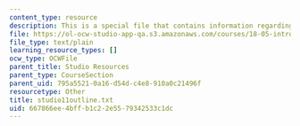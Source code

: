 ```yaml
---
content_type: resource
description: This is a special file that contains information regarding studio 11.
file: https://ol-ocw-studio-app-qa.s3.amazonaws.com/courses/18-05-introduction-to-probability-and-statistics-spring-2014/667866ee4bffb1c22e5579342533c1dc_studio11outline.txt
file_type: text/plain
learning_resource_types: []
ocw_type: OCWFile
parent_title: Studio Resources
parent_type: CourseSection
parent_uid: 795a5521-0a16-d54d-c4e8-910a0c21496f
resourcetype: Other
title: studio11outline.txt
uid: 667866ee-4bff-b1c2-2e55-79342533c1dc
---
```

